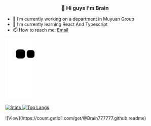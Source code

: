 <div align=center>
<h3>🤪 Hi guys I'm Brain</h3>
</div>

- 🔭 I’m currently working on a department in Muyuan Group
- 🌱 I’m currently learning React And Typescript
- 📫 How to reach me: [Email](827421256@qq.com)

![snake gif](https://raw.githubusercontent.com/Brain777777/Brain777777/output/github-contribution-grid-snake.svg)

<div>
  <a href="https://github.com/anuraghazra/github-readme-stats">
    <img width="49%" alt="Stats" src="https://github-readme-stats.vercel.app/api?username=Brain777777&show_icons=true&theme=radical"/>
  </a>
   <a href="https://github.com/anuraghazra/github-readme-stats">
    <img width="49%" alt="Top Langs" src="https://github-readme-stats.vercel.app/api/top-langs/?username=Brain777777&theme=radical"/>
  </a>
</div>

</br>
![View](https://count.getloli.com/get/@Brain777777.github.readme)
